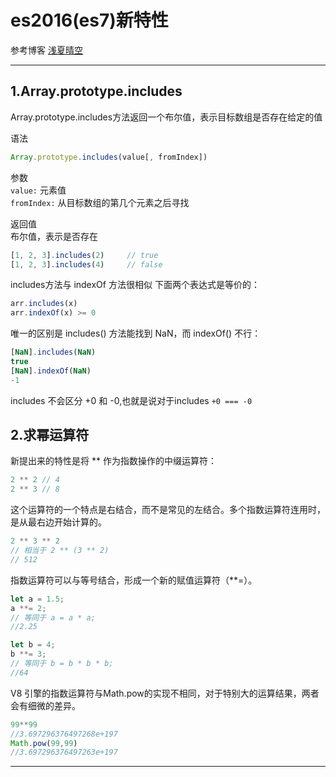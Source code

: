 # es2016(es7)新特性

参考博客 
[浅夏晴空](https://blog.csdn.net/gongch0604/article/details/88065299)  
***
## 1.Array.prototype.includes
Array.prototype.includes方法返回一个布尔值，表示目标数组是否存在给定的值

语法
```js
Array.prototype.includes(value[, fromIndex])
```
参数  
`value:` 元素值  
`fromIndex:` 从目标数组的第几个元素之后寻找  

返回值  
布尔值，表示是否存在

```js
[1, 2, 3].includes(2)     // true
[1, 2, 3].includes(4)     // false
```
includes方法与 indexOf 方法很相似 下面两个表达式是等价的：
```js
arr.includes(x)
arr.indexOf(x) >= 0
```
唯一的区别是 includes() 方法能找到 NaN，而 indexOf() 不行：
```js
[NaN].includes(NaN)
true
[NaN].indexOf(NaN)
-1
```
includes 不会区分 +0 和 -0,也就是说对于includes `+0 === -0`

## 2.求幂运算符
新提出来的特性是将 ** 作为指数操作的中缀运算符：
```js
2 ** 2 // 4
2 ** 3 // 8
```
这个运算符的一个特点是右结合，而不是常见的左结合。多个指数运算符连用时，是从最右边开始计算的。
```js
2 ** 3 ** 2
// 相当于 2 ** (3 ** 2)
// 512
```
指数运算符可以与等号结合，形成一个新的赋值运算符（**=）。
```js
let a = 1.5;
a **= 2;
// 等同于 a = a * a;
//2.25

let b = 4;
b **= 3;
// 等同于 b = b * b * b;
//64
```
V8 引擎的指数运算符与Math.pow的实现不相同，对于特别大的运算结果，两者会有细微的差异。
```js
99**99
//3.697296376497268e+197
Math.pow(99,99)
//3.697296376497263e+197
```
***